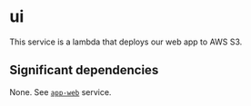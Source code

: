 # ui

This service is a lambda that deploys our web app to AWS S3.

## Significant dependencies

None. See [`app-web`](../app-web) service.

